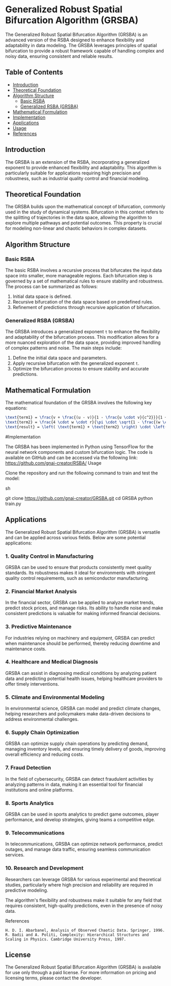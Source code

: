 # Generalized Robust Spatial Bifurcation Algorithm (GRSBA)

The Generalized Robust Spatial Bifurcation Algorithm (GRSBA) is an advanced version of the RSBA designed to enhance flexibility and adaptability in data modeling. The GRSBA leverages principles of spatial bifurcation to provide a robust framework capable of handling complex and noisy data, ensuring consistent and reliable results.

## Table of Contents

- [Introduction](#introduction)
- [Theoretical Foundation](#theoretical-foundation)
- [Algorithm Structure](#algorithm-structure)
  - [Basic RSBA](#basic-rsba)
  - [Generalized RSBA (GRSBA)](#generalized-rsba-grsba)
- [Mathematical Formulation](#mathematical-formulation)
- [Implementation](#implementation)
- [Applications](#applications)
- [Usage](#usage)
- [References](#references)

## Introduction

The GRSBA is an extension of the RSBA, incorporating a generalized exponent to provide enhanced flexibility and adaptability. This algorithm is particularly suitable for applications requiring high precision and robustness, such as industrial quality control and financial modeling.

## Theoretical Foundation

The GRSBA builds upon the mathematical concept of bifurcation, commonly used in the study of dynamical systems. Bifurcation in this context refers to the splitting of trajectories in the data space, allowing the algorithm to explore multiple pathways and potential outcomes. This property is crucial for modeling non-linear and chaotic behaviors in complex datasets.

## Algorithm Structure

### Basic RSBA

The basic RSBA involves a recursive process that bifurcates the input data space into smaller, more manageable regions. Each bifurcation step is governed by a set of mathematical rules to ensure stability and robustness. The process can be summarized as follows:
1. Initial data space is defined.
2. Recursive bifurcation of the data space based on predefined rules.
3. Refinement of predictions through recursive application of bifurcation.

### Generalized RSBA (GRSBA)

The GRSBA introduces a generalized exponent `t` to enhance the flexibility and adaptability of the bifurcation process. This modification allows for a more nuanced exploration of the data space, providing improved handling of complex patterns and noise. The main steps include:
1. Define the initial data space and parameters.
2. Apply recursive bifurcation with the generalized exponent `t`.
3. Optimize the bifurcation process to ensure stability and accurate predictions.

## Mathematical Formulation

The mathematical foundation of the GRSBA involves the following key equations:
```latex
\text{term1} = \frac{v + \frac{(u - v)}{1 - \frac{u \cdot v}{c^2}}}{1 + \frac{v \cdot \left( \frac{u \cdot v}{1 - \frac{u \cdot v}{c^2}} \right)}{c^2}}
\text{term2} = \frac{4 \cdot w \cdot r}{\pi \cdot \sqrt{1 - \frac{(w \cdot r)^2}{c^2}}}
\text{result} = \left( \text{term1} + \text{term2} \right) \cdot \left( \frac{1}{a} \right)^{t}
```
#Implementation

The GRSBA has been implemented in Python using TensorFlow for the neural network components and custom bifurcation logic. The code is available on GitHub and can be accessed via the following link: https://github.com/gnai-creator/RSBA/
Usage

Clone the repository and run the following command to train and test the model:

sh

git clone https://github.com/gnai-creator/GRSBA.git
cd GRSBA
python train.py

## Applications

The Generalized Robust Spatial Bifurcation Algorithm (GRSBA) is versatile and can be applied across various fields. Below are some potential applications:

### 1. Quality Control in Manufacturing
GRSBA can be used to ensure that products consistently meet quality standards. Its robustness makes it ideal for environments with stringent quality control requirements, such as semiconductor manufacturing.

### 2. Financial Market Analysis
In the financial sector, GRSBA can be applied to analyze market trends, predict stock prices, and manage risks. Its ability to handle noise and make consistent predictions is valuable for making informed financial decisions.

### 3. Predictive Maintenance
For industries relying on machinery and equipment, GRSBA can predict when maintenance should be performed, thereby reducing downtime and maintenance costs.

### 4. Healthcare and Medical Diagnosis
GRSBA can assist in diagnosing medical conditions by analyzing patient data and predicting potential health issues, helping healthcare providers to offer timely interventions.

### 5. Climate and Environmental Modeling
In environmental science, GRSBA can model and predict climate changes, helping researchers and policymakers make data-driven decisions to address environmental challenges.

### 6. Supply Chain Optimization
GRSBA can optimize supply chain operations by predicting demand, managing inventory levels, and ensuring timely delivery of goods, improving overall efficiency and reducing costs.

### 7. Fraud Detection
In the field of cybersecurity, GRSBA can detect fraudulent activities by analyzing patterns in data, making it an essential tool for financial institutions and online platforms.

### 8. Sports Analytics
GRSBA can be used in sports analytics to predict game outcomes, player performance, and develop strategies, giving teams a competitive edge.

### 9. Telecommunications
In telecommunications, GRSBA can optimize network performance, predict outages, and manage data traffic, ensuring seamless communication services.

### 10. Research and Development
Researchers can leverage GRSBA for various experimental and theoretical studies, particularly where high precision and reliability are required in predictive modeling.

The algorithm's flexibility and robustness make it suitable for any field that requires consistent, high-quality predictions, even in the presence of noisy data.


References

    H. D. I. Abarbanel, Analysis of Observed Chaotic Data. Springer, 1996.
    R. Badii and A. Politi, Complexity: Hierarchical Structures and Scaling in Physics. Cambridge University Press, 1997.


## License

The Generalized Robust Spatial Bifurcation Algorithm (GRSBA) is available for use only through a paid license. For more information on pricing and licensing terms, please contact the developer.

